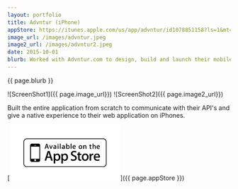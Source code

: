 ```yaml
---
layout: portfolio
title: Advntur (iPhone)
appStore: https://itunes.apple.com/us/app/advntur/id1078851158?ls=1&mt=8
image_url: /images/advntur.jpeg
image2_url: /images/advntur2.jpeg
date: 2015-10-01
blurb: Worked with Advntur.com to design, build and launch their mobile application.
---
```


{{ page.blurb }}

![ScreenShot1]({{ page.image_url}}) ![ScreenShot2]({{ page.image2_url}})

Built the entire application from scratch to communicate with their API's and give a native experience to their web application on iPhones.

[![App Store](/images/appstore.png)]({{ page.appStore }})